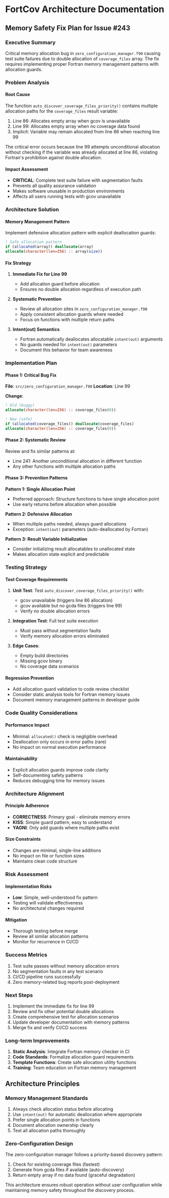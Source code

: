 # FortCov Architecture Documentation

## Memory Safety Fix Plan for Issue #243

### Executive Summary
Critical memory allocation bug in `zero_configuration_manager.f90` causing test suite failures due to double allocation of `coverage_files` array. The fix requires implementing proper Fortran memory management patterns with allocation guards.

### Problem Analysis

#### Root Cause
The function `auto_discover_coverage_files_priority()` contains multiple allocation paths for the `coverage_files` result variable:
1. Line 86: Allocates empty array when gcov is unavailable
2. Line 99: Allocates empty array when no coverage data found
3. Implicit: Variable may remain allocated from line 86 when reaching line 99

The critical error occurs because line 99 attempts unconditional allocation without checking if the variable was already allocated at line 86, violating Fortran's prohibition against double allocation.

#### Impact Assessment
- **CRITICAL**: Complete test suite failure with segmentation faults
- Prevents all quality assurance validation
- Makes software unusable in production environments
- Affects all users running tests with gcov unavailable

### Architecture Solution

#### Memory Management Pattern
Implement defensive allocation pattern with explicit deallocation guards:

```fortran
! Safe allocation pattern
if (allocated(array)) deallocate(array)
allocate(character(len=256) :: array(size))
```

#### Fix Strategy

1. **Immediate Fix for Line 99**
   - Add allocation guard before allocation
   - Ensures no double allocation regardless of execution path

2. **Systematic Prevention**
   - Review all allocation sites in `zero_configuration_manager.f90`
   - Apply consistent allocation guards where needed
   - Focus on functions with multiple return paths

3. **Intent(out) Semantics**
   - Fortran automatically deallocates allocatable `intent(out)` arguments
   - No guards needed for `intent(out)` parameters
   - Document this behavior for team awareness

### Implementation Plan

#### Phase 1: Critical Bug Fix
**File**: `src/zero_configuration_manager.f90`
**Location**: Line 99

**Change**:
```fortran
! Old (buggy)
allocate(character(len=256) :: coverage_files(0))

! New (safe)
if (allocated(coverage_files)) deallocate(coverage_files)
allocate(character(len=256) :: coverage_files(0))
```

#### Phase 2: Systematic Review
Review and fix similar patterns at:
- Line 241: Another unconditional allocation in different function
- Any other functions with multiple allocation paths

#### Phase 3: Prevention Patterns

**Pattern 1: Single Allocation Point**
- Preferred approach: Structure functions to have single allocation point
- Use early returns before allocation when possible

**Pattern 2: Defensive Allocation**
- When multiple paths needed, always guard allocations
- Exception: `intent(out)` parameters (auto-deallocated by Fortran)

**Pattern 3: Result Variable Initialization**
- Consider initializing result allocatables to unallocated state
- Makes allocation state explicit and predictable

### Testing Strategy

#### Test Coverage Requirements
1. **Unit Test**: Test `auto_discover_coverage_files_priority()` with:
   - gcov unavailable (triggers line 86 allocation)
   - gcov available but no gcda files (triggers line 99)
   - Verify no double allocation errors

2. **Integration Test**: Full test suite execution
   - Must pass without segmentation faults
   - Verify memory allocation errors eliminated

3. **Edge Cases**:
   - Empty build directories
   - Missing gcov binary
   - No coverage data scenarios

#### Regression Prevention
- Add allocation guard validation to code review checklist
- Consider static analysis tools for Fortran memory issues
- Document memory management patterns in developer guide

### Code Quality Considerations

#### Performance Impact
- Minimal: `allocated()` check is negligible overhead
- Deallocation only occurs in error paths (rare)
- No impact on normal execution performance

#### Maintainability
- Explicit allocation guards improve code clarity
- Self-documenting safety patterns
- Reduces debugging time for memory issues

### Architecture Alignment

#### Principle Adherence
- **CORRECTNESS**: Primary goal - eliminate memory errors
- **KISS**: Simple guard pattern, easy to understand
- **YAGNI**: Only add guards where multiple paths exist

#### Size Constraints
- Changes are minimal, single-line additions
- No impact on file or function sizes
- Maintains clean code structure

### Risk Assessment

#### Implementation Risks
- **Low**: Simple, well-understood fix pattern
- Testing will validate effectiveness
- No architectural changes required

#### Mitigation
- Thorough testing before merge
- Review all similar allocation patterns
- Monitor for recurrence in CI/CD

### Success Metrics
1. Test suite passes without memory allocation errors
2. No segmentation faults in any test scenario
3. CI/CD pipeline runs successfully
4. Zero memory-related bug reports post-deployment

### Next Steps
1. Implement the immediate fix for line 99
2. Review and fix other potential double allocations
3. Create comprehensive test for allocation scenarios
4. Update developer documentation with memory patterns
5. Merge fix and verify CI/CD success

### Long-term Improvements
1. **Static Analysis**: Integrate Fortran memory checker in CI
2. **Code Standards**: Formalize allocation guard requirements
3. **Template Functions**: Create safe allocation utility functions
4. **Training**: Team education on Fortran memory management

## Architecture Principles

### Memory Management Standards
1. Always check allocation status before allocating
2. Use `intent(out)` for automatic deallocation where appropriate
3. Prefer single allocation points in functions
4. Document allocation ownership clearly
5. Test all allocation paths thoroughly

### Zero-Configuration Design
The zero-configuration manager follows a priority-based discovery pattern:
1. Check for existing coverage files (fastest)
2. Generate from gcda files if available (auto-discovery)
3. Return empty array if no data found (graceful degradation)

This architecture ensures robust operation without user configuration while maintaining memory safety throughout the discovery process.